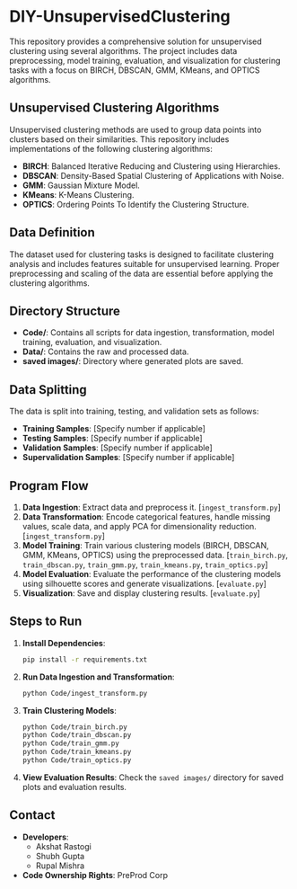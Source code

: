 # DIY-UnsupervisedClustering

This repository provides a comprehensive solution for unsupervised clustering using several algorithms. The project includes data preprocessing, model training, evaluation, and visualization for clustering tasks with a focus on BIRCH, DBSCAN, GMM, KMeans, and OPTICS algorithms.

## Unsupervised Clustering Algorithms

Unsupervised clustering methods are used to group data points into clusters based on their similarities. This repository includes implementations of the following clustering algorithms:

- **BIRCH**: Balanced Iterative Reducing and Clustering using Hierarchies.
- **DBSCAN**: Density-Based Spatial Clustering of Applications with Noise.
- **GMM**: Gaussian Mixture Model.
- **KMeans**: K-Means Clustering.
- **OPTICS**: Ordering Points To Identify the Clustering Structure.

## Data Definition

The dataset used for clustering tasks is designed to facilitate clustering analysis and includes features suitable for unsupervised learning. Proper preprocessing and scaling of the data are essential before applying the clustering algorithms.

## Directory Structure

- **Code/**: Contains all scripts for data ingestion, transformation, model training, evaluation, and visualization.
- **Data/**: Contains the raw and processed data.
- **saved images/**: Directory where generated plots are saved.

## Data Splitting

The data is split into training, testing, and validation sets as follows:

- **Training Samples**: [Specify number if applicable]
- **Testing Samples**: [Specify number if applicable]
- **Validation Samples**: [Specify number if applicable]
- **Supervalidation Samples**: [Specify number if applicable]

## Program Flow

1. **Data Ingestion**: Extract data and preprocess it. [`ingest_transform.py`]
2. **Data Transformation**: Encode categorical features, handle missing values, scale data, and apply PCA for dimensionality reduction. [`ingest_transform.py`]
3. **Model Training**: Train various clustering models (BIRCH, DBSCAN, GMM, KMeans, OPTICS) using the preprocessed data. [`train_birch.py`, `train_dbscan.py`, `train_gmm.py`, `train_kmeans.py`, `train_optics.py`]
4. **Model Evaluation**: Evaluate the performance of the clustering models using silhouette scores and generate visualizations. [`evaluate.py`]
5. **Visualization**: Save and display clustering results. [`evaluate.py`]

## Steps to Run

1. **Install Dependencies**:
    ```bash
    pip install -r requirements.txt
    ```

2. **Run Data Ingestion and Transformation**:
    ```bash
    python Code/ingest_transform.py
    ```

3. **Train Clustering Models**:
    ```bash
    python Code/train_birch.py
    python Code/train_dbscan.py
    python Code/train_gmm.py
    python Code/train_kmeans.py
    python Code/train_optics.py
    ```

4. **View Evaluation Results**: Check the `saved images/` directory for saved plots and evaluation results.

## Contact

- **Developers**:
  - Akshat Rastogi
  - Shubh Gupta
  - Rupal Mishra
- **Code Ownership Rights**: PreProd Corp


